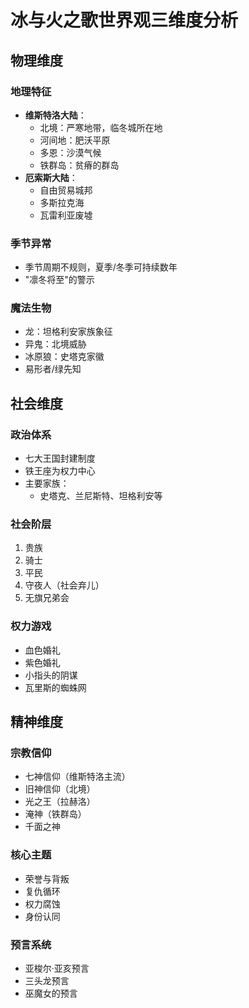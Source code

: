 # 冰与火之歌世界观三维度分析

## 物理维度

### 地理特征
- **维斯特洛大陆**：
  - 北境：严寒地带，临冬城所在地
  - 河间地：肥沃平原
  - 多恩：沙漠气候
  - 铁群岛：贫瘠的群岛
- **厄索斯大陆**：
  - 自由贸易城邦
  - 多斯拉克海
  - 瓦雷利亚废墟

### 季节异常
- 季节周期不规则，夏季/冬季可持续数年
- "凛冬将至"的警示

### 魔法生物
- 龙：坦格利安家族象征
- 异鬼：北境威胁
- 冰原狼：史塔克家徽
- 易形者/绿先知

## 社会维度

### 政治体系
- 七大王国封建制度
- 铁王座为权力中心
- 主要家族：
  - 史塔克、兰尼斯特、坦格利安等

### 社会阶层
1. 贵族
2. 骑士
3. 平民
4. 守夜人（社会弃儿）
5. 无旗兄弟会

### 权力游戏
- 血色婚礼
- 紫色婚礼
- 小指头的阴谋
- 瓦里斯的蜘蛛网

## 精神维度

### 宗教信仰
- 七神信仰（维斯特洛主流）
- 旧神信仰（北境）
- 光之王（拉赫洛）
- 淹神（铁群岛）
- 千面之神

### 核心主题
- 荣誉与背叛
- 复仇循环
- 权力腐蚀
- 身份认同

### 预言系统
- 亚梭尔·亚亥预言
- 三头龙预言
- 巫魔女的预言
